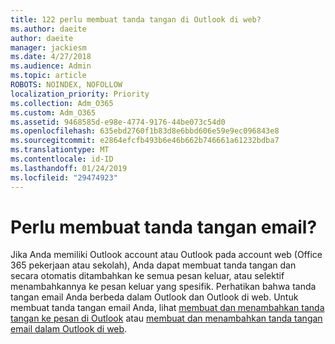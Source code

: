 ```yaml
---
title: 122 perlu membuat tanda tangan di Outlook di web?
ms.author: daeite
author: daeite
manager: jackiesm
ms.date: 4/27/2018
ms.audience: Admin
ms.topic: article
ROBOTS: NOINDEX, NOFOLLOW
localization_priority: Priority
ms.collection: Adm_O365
ms.custom: Adm_O365
ms.assetid: 9468585d-e98e-4774-9176-44be073c54d0
ms.openlocfilehash: 635ebd2760f1b83d8e6bbd606e59e9ec096843e8
ms.sourcegitcommit: e2864efcfb493b6e46b662b746661a61232bdba7
ms.translationtype: MT
ms.contentlocale: id-ID
ms.lasthandoff: 01/24/2019
ms.locfileid: "29474923"
---
```

# <a name="need-to-create-an-email-signature"></a>Perlu membuat tanda tangan email?

Jika Anda memiliki Outlook account atau Outlook pada account web (Office 365 pekerjaan atau sekolah), Anda dapat membuat tanda tangan dan secara otomatis ditambahkan ke semua pesan keluar, atau selektif menambahkannya ke pesan keluar yang spesifik. Perhatikan bahwa tanda tangan email Anda berbeda dalam Outlook dan Outlook di web. Untuk membuat tanda tangan email Anda, lihat [membuat dan menambahkan tanda tangan ke pesan di Outlook](https://support.office.com/article/8ee5d4f4-68fd-464a-a1c1-0e1c80bb27f2.aspx) atau [membuat dan menambahkan tanda tangan email dalam Outlook di web](https://support.office.com/article/5ff9dcfd-d3f1-447b-b2e9-39f91b074ea3.aspx).
  

